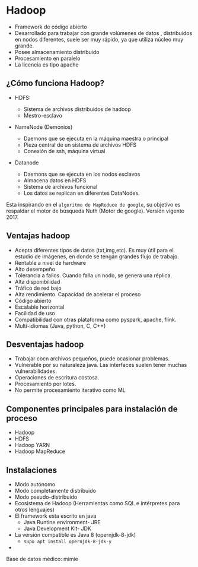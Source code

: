 # Hadoop

* Framework de código abierto
* Desarrollado para trabajar con grande volúmenes de datos , distribuidos en nodos diferentes, suele ser muy rápido, ya que utiliza núcleo muy grande. 
* Posee almacenamiento distribuido 
* Procesamiento en paralelo 
* La licencia es tipo apache

## ¿Cómo funciona Hadoop?
* HDFS:
    - Sistema de archivos distribuidos de hadoop
    - Mestro-esclavo

* NameNode (Demonios)
    - Daemons que se ejecuta en la máquina maestra o    principal
    - Pieza central de un sistema de archivos HDFS 
    - Conexión de ssh, máquina virtual 

* Datanode
    - Daemons que se ejecuta en los nodos esclavos
    - Almacena datos en HDFS
    - Sistema de archivos funcional
    - Los datos se replican en diferentes DataNodes. 

Esta inspirando en el `algoritmo de MapReduce de google`, su objetivo es respaldar el motor de búsqueda Nuth (Motor de google). Versión vigente 2017. 


## Ventajas hadoop
* Acepta diferentes tipos de datos (txt,img,etc). Es muy útil para el estudio de imágenes, en donde se tengan grandes flujo de trabajo. 
* Rentable a nivel de hardware
* Alto desempeño
* Tolerancia a fallos. Cuando falla un nodo, se genera una réplica. 
* Alta disponibilidad
* Tráfico de red bajo
* Alta rendimiento. Capacidad de acelerar el proceso
* Código abierto
* Escalable horizontal
* Facilidad de uso
* Compatibilidad con otras plataforma como pyspark, apache, flink. 
* Multi-idiomas (Java, python, C, C++)


## Desventajas hadoop 
* Trabajar cocn archivos pequeños, puede ocasionar problemas.
* Vulnerable por su naturaleza java. Las interfaces suelen tener muchas vulnerabilidades. 
* Operaciones de escritura costosa. 
* Procesamiento por lotes.
* No permite procesamiento iterativo como ML 

## Componentes principales para instalación de proceso
* Hadoop
* HDFS
* Hadoop YARN
* Hadoop MapReduce


## Instalaciones 
* Modo autónomo
* Modo completamente distribuido
* Modo pseudo-distribuido
* Ecosistema de Hadoop (Herramientas como SQL e intérpretes  para otros lenguajes)
* El framework esta escrito en java
    - Java Runtine environment- JRE
    - Java Development Kit- JDK
* La versión compatible es Java 8 (opernjdk-8-jdk)
    - `supo apt install opernjdk-8-jdk-y`
* 

Base de datos médico: mimie 
